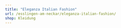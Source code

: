 ```yaml
---
title: "Eleganza Italian Fashion"
url: /esslingen-am-neckar/eleganza-italian-fashion/
shop: Kleidung
---
```

